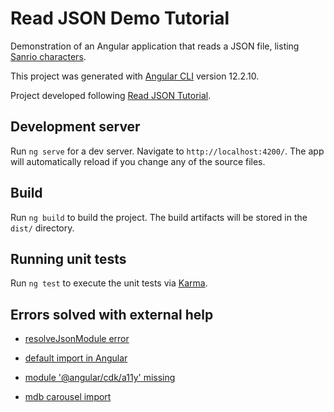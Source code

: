 # Read JSON Demo Tutorial

Demonstration of an Angular application that reads a JSON file, listing [Sanrio characters](https://hellokitty.fandom.com/wiki/List_of_Sanrio_characters).

This project was generated with [Angular CLI](https://github.com/angular/angular-cli) version 12.2.10.

Project developed following [Read JSON Tutorial](https://blog.bitsrc.io/how-to-read-local-json-files-deploy-an-angular-app-a96a881036f2). 

## Development server

Run `ng serve` for a dev server. Navigate to `http://localhost:4200/`. The app will automatically reload if you change any of the source files.

## Build

Run `ng build` to build the project. The build artifacts will be stored in the `dist/` directory.

## Running unit tests

Run `ng test` to execute the unit tests via [Karma](https://karma-runner.github.io).

## Errors solved with external help

- [resolveJsonModule error](https://stackoverflow.com/questions/62823189/resolvejsonmodule-not-functioning-with-angular-10)

- [default import in Angular](https://stackoverflow.com/questions/60935889/cant-do-a-default-import-in-angular-9)

- [module '@angular/cdk/a11y' missing](https://www.codegrepper.com/code-examples/typescript/Cannot+find+module+%27%40angular%2Fcdk%2Fa11y%27)

- [mdb carousel import](https://pretagteam.com/question/is-there-a-way-to-make-an-angular-mdb-carousel-for-background-images)
